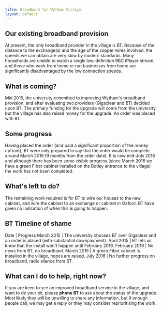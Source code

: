 ```yaml
---
title: Broadband for Wytham Village
layout: default
---
```


## Our existing broadband provision

At present, the only broadband provider in the village is BT. Because of the distance to the
exchange(s) and the age of the copper wires involved, the speeds we can obtain are very slow
by modern standards. Many households are unable to watch a single low-definition BBC iPlayer stream,
and those who work from home or run businesses from home are significantly disadvantaged by the low
connection speeds.

## What is coming?

Mid 2015, the university committed to improving Wytham's broadband provision, and after evaluating
two providers (Gigaclear and BT) decided upon BT. The primary funding for the upgrade will come
from the university, but the village has also raised money for the upgrade. An order was placed
with BT.

## Some progress

Having placed the order (and paid a significant proportion of the money upfront), BT were only
prepared to say that the order would be complete around March 2016 (9 months from the order date).
It is now mid-July 2016 and although there has been some visible progress (since March 2016 we
have a green Fiber cabinet installed on the Botley entrance to the village) the work has not been
completed.

## What's left to do?

The remaining work required is for BT to wire our houses to the new cabinet, and wire the cabinet
to an exchange or cabinet in Oxford. BT have given no indication of when this is going to happen.

## BT Timeline of shame

Date | Progress
March 2015 | The university chooses BT over Gigaclear and an order is placed (with substantial downpayment).
April 2015 | BT lets us know that the install won't happen until February 2016.
February 2016 | No news from BT, no broadband.
March 2016 | A green Fiber cabinet is installed in the village, hopes are raised.
July 2016 | No further progress on broadband, radio silence from BT.

## What can I do to help, right now?

If you are keen to see an improved broadband service in the village, and want to do your bit,
please __phone BT__ to ask about the status of the upgrade. Most likely they will be unwilling to
share any information, but if enough people call, we may get a reply or they may consider
reprioritising the work.

